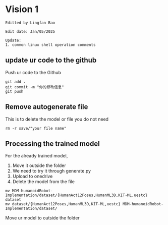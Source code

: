 # Vision 1
```
Editted by Lingfan Bao

Edit date: Jan/05/2025

Update:
1. common linux shell operation comments
```

## update ur code to the github
Push ur code to the Github
```shell
git add .
git commit -m "你的修改信息"
git push
```

## Remove autogenerate file
This is to delete the model or file you do not need

```shell
rm -r save/"your file name"
```

## Processing the trained model
For the already trained model, 

1. Move it outside the folder
2. We need to try it through generate.py
3. Upload to onedrive
4. Delete the model from the file 

```shell
mv MDM-humanoidRobot-Implementation/dataset/{HumanAct12Poses,HumanML3D,KIT-ML,uestc} dataset
mv dataset/{HumanAct12Poses,HumanML3D,KIT-ML,uestc} MDM-humanoidRobot-Implementation/dataset/
```

Move ur model to outside the folder
```shell


```